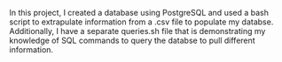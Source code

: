 In this project, I created a database using PostgreSQL and used a bash script to extrapulate information from a .csv file to populate my databse. Additionally, I have a separate queries.sh file that is demonstrating my knowledge of SQL commands to query the databse to pull different information.
